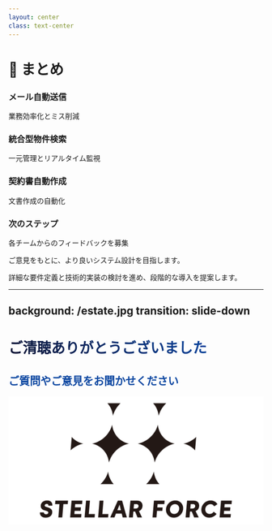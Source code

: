 ```yaml
---
layout: center
class: text-center
---
```


# 🎯 まとめ

<div class="grid grid-cols-3 gap-8 mt-12">
	<div 
		class="summary-card" 
		v-motion 
		:initial="{ y: 40, opacity: 0 }" 
		:enter="{ y: 0, opacity: 1, transition: { delay: 0, duration: 600 } }"
	>
		<carbon:mail-all class="text-4xl text-blue-500 mb-4" />
		<h3 class="font-bold text-lg mb-2">メール自動送信</h3>
		<p class="text-sm opacity-80">業務効率化とミス削減</p>
	</div>
	<div 
		class="summary-card" 
		v-motion 
		:initial="{ y: 40, opacity: 0 }" 
		:enter="{ y: 0, opacity: 1, transition: { delay: 200, duration: 600 } }"
	>
		<carbon:search class="text-4xl text-green-500 mb-4" />
		<h3 class="font-bold text-lg mb-2">統合型物件検索</h3>
		<p class="text-sm opacity-80">一元管理とリアルタイム監視</p>
	</div>
	<div 
		class="summary-card" 
		v-motion 
		:initial="{ y: 40, opacity: 0 }" 
		:enter="{ y: 0, opacity: 1, transition: { delay: 400, duration: 600 } }"
	>
		<carbon:document class="text-4xl text-purple-500 mb-4" />
		<h3 class="font-bold text-lg mb-2">契約書自動作成</h3>
		<p class="text-sm opacity-80">文書作成の自動化</p>
	</div>
</div>

<div 
v-motion
:initial="{ y: 50, opacity: 0 }"
:enter="{ y: 0, opacity: 1, transition: { delay: 600, duration: 800 } }"
class="mt-8"
>
	<h3 class="text-xl font-bold mb-4">次のステップ</h3>
	<div class="grid grid-cols-2 gap-6">
		<div>
			<div class="bg-blue-50 p-4 rounded-lg">
				<p class="text-sm font-semibold mb-2">各チームからのフィードバックを募集</p>
				<p class="text-xs mt-2 opacity-70">ご意見をもとに、より良いシステム設計を目指します。</p>
			</div>
		</div>
		<div>
			<div class="bg-gray-100 p-4 rounded-lg mb-4 mt-8 md:mt-0">
				<p class="text-sm">詳細な要件定義と技術的実装の検討を進め、段階的な導入を提案します。</p>
			</div>
		</div>
	</div>
</div>

---
background: /estate.jpg
transition: slide-down
---

<div class="fixed inset-0 flex flex-col items-center justify-center" style="background-image: url('/estate.jpg'); background-size: cover; background-position: center; margin: 0; padding: 0;">
	<div class="absolute inset-0 bg-white bg-opacity-70"></div>
	<h1 
		class="text-4xl font-bold mb-4 text-black"
		v-motion
		:initial="{ y: -40, opacity: 0 }"
		:enter="{ y: 0, opacity	: 1, transition: { delay: 200, duration: 700 } }"
	>
		<span style="background: linear-gradient(45deg, #0d1333 0%, #0d47a1 100%); -webkit-background-clip: text; -webkit-text-fill-color: transparent; display: inline-block;">
			ご清聴ありがとうございました
		</span>
	</h1>
	<div 
		v-motion
		:initial="{ y: 50, opacity: 0 }"
		:enter="{ y: 0, opacity: 1, transition: { delay: 700, duration: 800 } }"
	>
		<h2 class="text-2xl" style="color: #0d47a1;">ご質問やご意見をお聞かせください</h2>
	</div>
	<div 
		class="mt-8 flex justify-center"
		v-motion
		:initial="{ scale: 0.8, opacity: 0 }"
		:enter="{ scale: 1, opacity: 1, transition: { delay: 1200, duration: 600, type: 'spring' } }"
	>
		<div class="bg-white bg-opacity-90 rounded-xl p-2 shadow-lg">
		<img 
			src="/assets/stellarforce.png" 
			alt="Stellar Force" 
			class="h-16 w-auto drop-shadow-xl"
			v-motion
			:initial="{ rotateY: 90 }"
			:enter="{ rotateY: 0, transition: { delay: 1500, duration: 700 } }"
		/>
		</div>
	</div>
</div>
